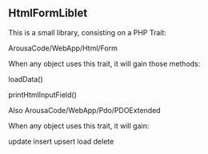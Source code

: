 ## HtmlFormLiblet

This is a small library, consisting on a PHP Trait:

ArousaCode/WebApp/Html/Form

When any object uses this trait, it will gain those methods:

loadData()

printHtmlInputField()

Also 
ArousaCode/WebApp/Pdo/PDOExtended

When any object uses this trait, it will gain:

update
insert
upsert
load
delete

